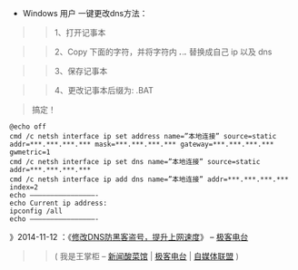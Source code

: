 - Windows 用户 一键更改dns方法：

>> 1、打开记事本

>> 2、Copy 下面的字符，并将字符内 ***.***.***.*** 替换成自己 ip 以及 dns

>> 3、保存记事本

>> 4、更改记事本后缀为: .BAT

> 搞定！

```
@echo off
cmd /c netsh interface ip set address name=”本地连接” source=static addr=***.***.***.*** mask=***.***.***.*** gateway=***.***.***.*** gwmetric=1
cmd /c netsh interface ip set dns name=”本地连接” source=static addr=***.***.***.***
cmd /c netsh interface ip add dns name=”本地连接” addr=***.***.***.*** index=2
echo ————————————————-
echo Current ip address:
ipconfig /all
echo ————————————————-
```

》2014-11-12 ：《[修改DNS防黑客盗号，提升上网速度](https://geek.wasai.org/dns/)》 – [极客电台](https://geek.wasai.org/)  
>> ( 我是王掌柜 – [新闻酸菜馆](https://since1989.org/) | [极客电台](https://geek.wasai.org/) | [自媒体联盟](https://wasai.org/) )
